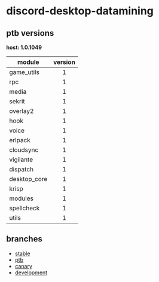 # discord-desktop-datamining

## ptb versions

**host: 1.0.1049**

| module | version |
| ------ | :-----: |
| game_utils | 1 |
| rpc | 1 |
| media | 1 |
| sekrit | 1 |
| overlay2 | 1 |
| hook | 1 |
| voice | 1 |
| erlpack | 1 |
| cloudsync | 1 |
| vigilante | 1 |
| dispatch | 1 |
| desktop_core | 1 |
| krisp | 1 |
| modules | 1 |
| spellcheck | 1 |
| utils | 1 |

## branches

- [stable](https://github.com/OpenAsar/discord-desktop-datamining/tree/stable)
- [ptb](https://github.com/OpenAsar/discord-desktop-datamining/tree/ptb)
- [canary](https://github.com/OpenAsar/discord-desktop-datamining/tree/canary)
- [development](https://github.com/OpenAsar/discord-desktop-datamining/tree/development)